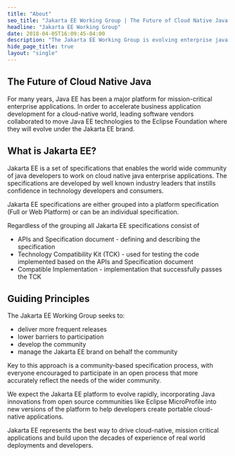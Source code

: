 ```yaml
---
title: "About"
seo_title: "Jakarta EE Working Group | The Future of Cloud Native Java Applications"
headline: "Jakarta EE Working Group"
date: 2018-04-05T16:09:45-04:00
description: "The Jakarta EE Working Group is evolving enterprise java as Jakarta EE, the future of open source, cloud native application development using java technologies."
hide_page_title: true
layout: "single"
---
```


## The Future of Cloud Native Java

For many years, Java EE has been a major platform for mission-critical enterprise applications. In order to accelerate business application development for a cloud-native world, leading software vendors collaborated to move Java EE technologies to the Eclipse Foundation where they will evolve under the Jakarta EE brand.

## What is Jakarta EE?

Jakarta EE is a set of specifications that enables the world wide community of java developers to work on cloud native java enterprise applications. The specifications are developed by well known industry leaders that instills confidence in technology developers and consumers.

Jakarta EE specifications are either grouped into a platform specification (Full or Web Platform) or can be an individual specification.

Regardless of the grouping all Jakarta EE specifications consist of
* APIs and Specification document - defining and describing the specification
* Technology Compatibility Kit (TCK) - used for testing the code implemented based on the APIs and Specification document
* Compatible Implementation - implementation that successfully passes the TCK 

## Guiding Principles
The Jakarta EE Working Group seeks to:

* deliver more frequent releases
* lower barriers to participation
* develop the community
* manage the Jakarta EE brand on behalf the community

Key to this approach is a community-based specification process, with everyone encouraged to participate in an open process that more accurately reflect the needs of the wider community.

We expect the Jakarta EE platform to evolve rapidly, incorporating Java innovations from open source communities like Eclipse MicroProfile into new versions of the platform to help developers create portable cloud-native applications.

Jakarta EE represents the best way to drive cloud-native, mission critical applications and build upon the decades of experience of real world deployments and developers.

